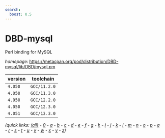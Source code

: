 ```yaml
---
search:
  boost: 0.5
---
```

# DBD-mysql

Perl binding for MySQL

*homepage*: <https://metacpan.org/pod/distribution/DBD-mysql/lib/DBD/mysql.pm>

version | toolchain
--------|----------
``4.050`` | ``GCC/11.2.0``
``4.050`` | ``GCC/11.3.0``
``4.050`` | ``GCC/12.2.0``
``4.050`` | ``GCC/12.3.0``
``4.051`` | ``GCC/13.3.0``


*(quick links: [(all)](../index.md) - [0](../0/index.md) - [a](../a/index.md) - [b](../b/index.md) - [c](../c/index.md) - [d](../d/index.md) - [e](../e/index.md) - [f](../f/index.md) - [g](../g/index.md) - [h](../h/index.md) - [i](../i/index.md) - [j](../j/index.md) - [k](../k/index.md) - [l](../l/index.md) - [m](../m/index.md) - [n](../n/index.md) - [o](../o/index.md) - [p](../p/index.md) - [q](../q/index.md) - [r](../r/index.md) - [s](../s/index.md) - [t](../t/index.md) - [u](../u/index.md) - [v](../v/index.md) - [w](../w/index.md) - [x](../x/index.md) - [y](../y/index.md) - [z](../z/index.md))*

